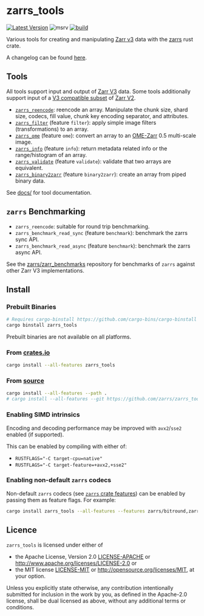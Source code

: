 # zarrs_tools 

[![Latest Version](https://img.shields.io/crates/v/zarrs_tools.svg)](https://crates.io/crates/zarrs_tools)
![msrv](https://img.shields.io/crates/msrv/zarrs_tools)
[![build](https://github.com/zarrs/zarrs_tools/actions/workflows/ci.yml/badge.svg)](https://github.com/zarrs/zarrs_tools/actions/workflows/ci.yml)

Various tools for creating and manipulating [Zarr v3](https://zarr.dev) data with the [zarrs](https://github.com/zarrs/zarrs) rust crate.

A changelog can be found [here](https://github.com/zarrs/zarrs_tools/blob/main/CHANGELOG.md).

## Tools
All tools support input and output of [Zarr V3](https://zarr-specs.readthedocs.io/en/latest/v3/core/v3.0.html) data.
Some tools additionally support input of a [V3 compatible subset](https://docs.rs/zarrs/latest/zarrs/#implementation-status) of [Zarr V2](https://zarr-specs.readthedocs.io/en/latest/v2/v2.0.html).

- [`zarrs_reencode`](https://github.com/zarrs/zarrs_tools/blob/main/docs/zarrs_reencode.md): reencode an array. Manipulate the chunk size, shard size, codecs, fill value, chunk key encoding separator, and attributes.
- [`zarrs_filter`](https://github.com/zarrs/zarrs_tools/blob/main/docs/zarrs_filter.md) (feature `filter`): apply simple image filters (transformations) to an array.
- [`zarrs_ome`](https://github.com/zarrs/zarrs_tools/blob/main/docs/zarrs_ome.md) (feature `ome`): convert an array to an [OME-Zarr](https://ngff.openmicroscopy.org/latest/index.html) 0.5 multi-scale image.
- [`zarrs_info`](https://github.com/zarrs/zarrs_tools/blob/main/docs/zarrs_info.md) (feature `info`): return metadata related info or the range/histogram of an array.
- [`zarrs_validate`](https://github.com/zarrs/zarrs_tools/blob/main/docs/zarrs_validate.md) (feature `validate`): validate that two arrays are equivalent.
- [`zarrs_binary2zarr`](https://github.com/zarrs/zarrs_tools/blob/main/docs/zarrs_binary2zarr.md) (feature `binary2zarr`): create an array from piped binary data.

See [docs/](https://github.com/zarrs/zarrs_tools/blob/main/docs/) for tool documentation.

## `zarrs` Benchmarking
- `zarrs_reencode`: suitable for round trip benchmarking.
- `zarrs_benchmark_read_sync` (feature `benchmark`): benchmark the zarrs sync API.
- `zarrs_benchmark_read_async` (feature `benchmark`): benchmark the zarrs async API.

See the [zarrs/zarr_benchmarks](https://github.com/zarrs/zarr_benchmarks) repository for benchmarks of `zarrs` against other Zarr V3 implementations.

## Install

### Prebuilt Binaries
```bash
# Requires cargo-binstall https://github.com/cargo-bins/cargo-binstall
cargo binstall zarrs_tools
```
Prebuilt binaries are not available on all platforms.

### From [crates.io](https://crates.io/crates/zarrs_tools)
```bash
cargo install --all-features zarrs_tools
```

### From [source](https://github.com/zarrs/zarrs_tools)
```bash
cargo install --all-features --path .
# cargo install --all-features --git https://github.com/zarrs/zarrs_tools
```

### Enabling SIMD intrinsics
Encoding and decoding performance may be improved with `avx2`/`sse2` enabled (if supported).

This can be enabled by compiling with either of:
 - `RUSTFLAGS="-C target-cpu=native"`
 - `RUSTFLAGS="-C target-feature=+avx2,+sse2"`

### Enabling non-default `zarrs` codecs
Non-default `zarrs` codecs (see [`zarrs` crate features](https://docs.rs/zarrs/latest/zarrs/#crate-features)) can be enabled by passing them as feature flags.
For example:
```bash
cargo install zarrs_tools --all-features --features zarrs/bitround,zarrs/zfp,zarrs/bz2,zarrs/pcodec
```

## Licence
`zarrs_tools` is licensed under either of
 - the Apache License, Version 2.0 [LICENSE-APACHE](./LICENCE-APACHE) or <http://www.apache.org/licenses/LICENSE-2.0> or
 - the MIT license [LICENSE-MIT](./LICENCE-MIT) or <http://opensource.org/licenses/MIT>, at your option.

Unless you explicitly state otherwise, any contribution intentionally submitted for inclusion in the work by you, as defined in the Apache-2.0 license, shall be dual licensed as above, without any additional terms or conditions.
